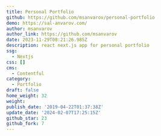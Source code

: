 ```yaml
---
title: Personal Portfolio
github: https://github.com/msanvarov/personal-portfolio
demo: https://sal-anvarov.com/
author: msanvarov
author_link: https://github.com/msanvarov
date: 2023-11-29T08:21:26.985Z
description: react next.js app for personal portfolio
ssg:
  - Nextjs
css: []
cms:
  - Contentful
category:
  - Portfolio
draft: false
home_weight: 32
weight: 
publish_date: '2019-04-22T01:37:38Z'
update_date: '2024-02-07T17:25:15Z'
github_star: 23
github_fork: 7
---
```

